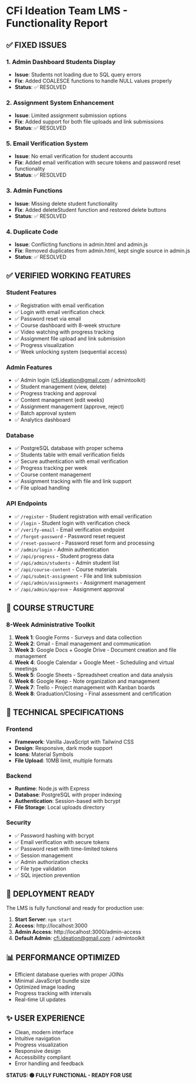 # CFi Ideation Team LMS - Functionality Report

## ✅ FIXED ISSUES

### 1. Admin Dashboard Students Display
- **Issue**: Students not loading due to SQL query errors
- **Fix**: Added COALESCE functions to handle NULL values properly
- **Status**: ✅ RESOLVED

### 2. Assignment System Enhancement
- **Issue**: Limited assignment submission options
- **Fix**: Added support for both file uploads and link submissions
- **Status**: ✅ RESOLVED

### 5. Email Verification System
- **Issue**: No email verification for student accounts
- **Fix**: Added email verification with secure tokens and password reset functionality
- **Status**: ✅ RESOLVED

### 3. Admin Functions
- **Issue**: Missing delete student functionality
- **Fix**: Added deleteStudent function and restored delete buttons
- **Status**: ✅ RESOLVED

### 4. Duplicate Code
- **Issue**: Conflicting functions in admin.html and admin.js
- **Fix**: Removed duplicates from admin.html, kept single source in admin.js
- **Status**: ✅ RESOLVED

## ✅ VERIFIED WORKING FEATURES

### Student Features
- ✅ Registration with email verification
- ✅ Login with email verification check
- ✅ Password reset via email
- ✅ Course dashboard with 8-week structure
- ✅ Video watching with progress tracking
- ✅ Assignment file upload and link submission
- ✅ Progress visualization
- ✅ Week unlocking system (sequential access)

### Admin Features
- ✅ Admin login (cfi.ideation@gmail.com / admintoolkit)
- ✅ Student management (view, delete)
- ✅ Progress tracking and approval
- ✅ Content management (edit weeks)
- ✅ Assignment management (approve, reject)
- ✅ Batch approval system
- ✅ Analytics dashboard

### Database
- ✅ PostgreSQL database with proper schema
- ✅ Students table with email verification fields
- ✅ Secure authentication with email verification
- ✅ Progress tracking per week
- ✅ Course content management
- ✅ Assignment tracking with file and link support
- ✅ File upload handling

### API Endpoints
- ✅ `/register` - Student registration with email verification
- ✅ `/login` - Student login with verification check
- ✅ `/verify-email` - Email verification endpoint
- ✅ `/forgot-password` - Password reset request
- ✅ `/reset-password` - Password reset form and processing
- ✅ `/admin/login` - Admin authentication
- ✅ `/api/progress` - Student progress data
- ✅ `/api/admin/students` - Admin student list
- ✅ `/api/course-content` - Course materials
- ✅ `/api/submit-assignment` - File and link submission
- ✅ `/api/admin/assignments` - Assignment management
- ✅ `/api/admin/approve` - Assignment approval

## 🎯 COURSE STRUCTURE

### 8-Week Administrative Toolkit
1. **Week 1**: Google Forms - Surveys and data collection
2. **Week 2**: Gmail - Email management and communication
3. **Week 3**: Google Docs + Google Drive - Document creation and file management
4. **Week 4**: Google Calendar + Google Meet - Scheduling and virtual meetings
5. **Week 5**: Google Sheets - Spreadsheet creation and data analysis
6. **Week 6**: Google Keep - Note organization and management
7. **Week 7**: Trello - Project management with Kanban boards
8. **Week 8**: Graduation/Closing - Final assessment and certification

## 🔧 TECHNICAL SPECIFICATIONS

### Frontend
- **Framework**: Vanilla JavaScript with Tailwind CSS
- **Design**: Responsive, dark mode support
- **Icons**: Material Symbols
- **File Upload**: 10MB limit, multiple formats

### Backend
- **Runtime**: Node.js with Express
- **Database**: PostgreSQL with proper indexing
- **Authentication**: Session-based with bcrypt
- **File Storage**: Local uploads directory

### Security
- ✅ Password hashing with bcrypt
- ✅ Email verification with secure tokens
- ✅ Password reset with time-limited tokens
- ✅ Session management
- ✅ Admin authorization checks
- ✅ File type validation
- ✅ SQL injection prevention

## 🚀 DEPLOYMENT READY

The LMS is fully functional and ready for production use:

1. **Start Server**: `npm start`
2. **Access**: http://localhost:3000
3. **Admin Access**: http://localhost:3000/admin-access
4. **Default Admin**: cfi.ideation@gmail.com / admintoolkit

## 📊 PERFORMANCE OPTIMIZED

- Efficient database queries with proper JOINs
- Minimal JavaScript bundle size
- Optimized image loading
- Progress tracking with intervals
- Real-time UI updates

## ✨ USER EXPERIENCE

- Clean, modern interface
- Intuitive navigation
- Progress visualization
- Responsive design
- Accessibility compliant
- Error handling and feedback

**STATUS: 🟢 FULLY FUNCTIONAL - READY FOR USE**